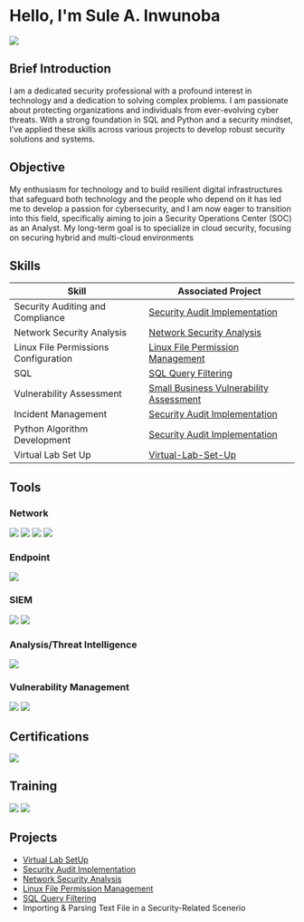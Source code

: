# Hello, I'm Sule A. Inwunoba
<a href="https://linkedin.com/in/sule-inwunoba"><img src="https://img.shields.io/badge/-LinkedIn-0072b1?&style=for-the-badge&logo=linkedin&logoColor=white" /></a>

## Brief Introduction
I am a dedicated security professional with a profound interest in technology and a dedication to solving complex problems. I am passionate about protecting organizations and individuals from ever-evolving cyber threats. With a strong foundation in SQL and Python and a security mindset, I’ve applied these skills across various projects to develop robust security solutions and systems.

## Objective

My enthusiasm for technology and to build resilient digital infrastructures that safeguard both technology and the people who depend on it has led me to develop a passion for cybersecurity, and I am now eager to transition into this field, specifically aiming to join a Security Operations Center (SOC) as an Analyst.
My long-term goal is to specialize in cloud security, focusing on securing hybrid and multi-cloud environments

## Skills

| Skill                                      | Associated Project         |
|--------------------------------------------|----------------------------|
| Security Auditing and Compliance           | <a href="https://github.com/sule-inwunoba/Security-Audit-Implementation/blob/main/README.md">Security Audit Implementation</a>|
| Network Security Analysis                  | <a href="https://github.com/sule-inwunoba/Network-Security-Analysis/blob/main/README.md">Network Security Analysis</a>|
| Linux File Permissions Configuration       | <a href="https://github.com/sule-inwunoba/Linux-File-Permission-Management/blob/main/README.md">Linux File Permission Management</a>|
| SQL                                        | <a href="https://github.com/sule-inwunoba/SQL-Query-Filtering/blob/main/README.md">SQL Query Filtering</a>|
| Vulnerability Assessment                   | <a href="https://github.com/sule-inwunoba/Small-Business-Vulnerability-Assessment/blob/main/README.md">Small Business Vulnerability Assessment</a>|
| Incident Management                        | <a href="https://github.com/sule-inwunoba/Security-Audit-Implementation/blob/main/README.md">Security Audit Implementation</a>|
| Python Algorithm Development               | <a href="https://github.com/sule-inwunoba/Security-Audit-Implementation/blob/main/README.md">Security Audit Implementation</a>
| Virtual Lab Set Up                         | <a href="https://github.com/sule-inwunoba/Virtual Lab SetUp/blob/main/README.md">Virtual-Lab-Set-Up</a>|

## Tools

### Network
<div>
    <img src="https://img.shields.io/badge/-Wireshark-1679A7?&style=for-the-badge&logo=Wireshark&logoColor=white" />
    <img src="https://img.shields.io/badge/-Suricata-FC6C85?&style=for-the-badge&logo=Suricata&logoColor=white" />
    <img src="https://img.shields.io/badge/-OPNSense-FF6600?&style=for-the-badge&logo=OPNsense&logoColor=white" />
    <img src="https://img.shields.io/badge/-tcpdump-4EAA25?&style=for-the-badge&logo=GNU-Bash&logoColor=white" />
</div>

### Endpoint
<div>
    <img src="https://img.shields.io/badge/-Wazuh-5B96F7?&style=for-the-badge&logo=Wazuh&logoColor=white" />
</div>

### SIEM
<div>
    <img src="https://img.shields.io/badge/-Splunk-FF6600?&style=for-the-badge&logo=Splunk&logoColor=white" />
    <img src="https://img.shields.io/badge/-Chronicle-005571?&style=for-the-badge&logo=Google&logoColor=white" />
</div>

### Analysis/Threat Intelligence
<div>
    <img src="https://img.shields.io/badge/-VirusTotal-394EFF?&style=for-the-badge&logo=VirusTotal&logoColor=white" />
</div>

### Vulnerability Management
<div>
    <img src="https://img.shields.io/badge/-Qualys-ED1C24?&style=for-the-badge&logo=Qualys&logoColor=white" />
    <img src="https://img.shields.io/badge/-Nessus-00A4E4?&style=for-the-badge&logo=Tenable&logoColor=white" />
</div>

## Certifications
<div>
<img src="https://img.shields.io/badge/-Google_Cybersecurity_Certificate-FF0000?&style=for-the-badge&logo=Google&logoColor=white" />
</div>

## Training    
<img src="https://img.shields.io/badge/-Security%2B-007ACC?&style=for-the-badge&logo=CompTIA&logoColor=white" />
<img src="https://img.shields.io/badge/-Certified_in_Cybersecurity-4D4D4D?&style=for-the-badge&logo=ISC2&logoColor=white" />
</div>

## Projects
- <a href="https://github.com/sule-inwunoba/Virtual-Lab-Set-Up/blob/main/README.md">Virtual Lab SetUp</a>
- <a href="https://github.com/sule-inwunoba/Security-Audit-Implementation/blob/main/README.md">Security Audit Implementation</a>
- <a href="https://github.com/sule-inwunoba/Network-Security-Analysis/blob/main/README.md">Network Security Analysis</a>
- <a href="https://github.com/sule-inwunoba/Linux-File-Permission-Management/blob/main/README.md">Linux File Permission Management</a>
- <a href="https://github.com/sule-inwunoba/SQL-Query-Filtering/blob/main/README.md">SQL Query Filtering</a>
- Importing & Parsing Text File in a Security-Related Scenerio
